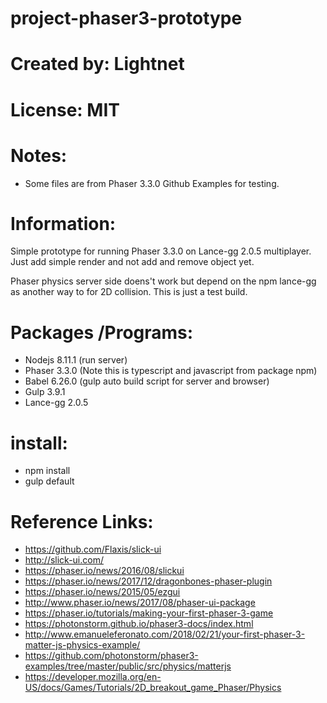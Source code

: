 


# project-phaser3-prototype

# Created by: Lightnet

# License: MIT

# Notes:
 * Some files are from Phaser 3.3.0 Github Examples for testing.

# Information: 
  Simple prototype for running Phaser 3.3.0 on Lance-gg 2.0.5 multiplayer. Just add simple render and not add and remove object yet.

  Phaser physics server side doens't work but depend on the npm lance-gg as another way to for 2D collision. This is just a test build.

# Packages /Programs:
 * Nodejs 8.11.1 (run server)
 * Phaser 3.3.0 (Note this is typescript and javascript from package npm)
 * Babel 6.26.0 (gulp auto build script for server and browser)
 * Gulp 3.9.1
 * Lance-gg 2.0.5

# install:
 * npm install
 * gulp default
 
# Reference Links:
 * https://github.com/Flaxis/slick-ui
 * http://slick-ui.com/
 * https://phaser.io/news/2016/08/slickui
 * https://phaser.io/news/2017/12/dragonbones-phaser-plugin
 * https://phaser.io/news/2015/05/ezgui
 * http://www.phaser.io/news/2017/08/phaser-ui-package
 * https://phaser.io/tutorials/making-your-first-phaser-3-game
 * https://photonstorm.github.io/phaser3-docs/index.html
 * http://www.emanueleferonato.com/2018/02/21/your-first-phaser-3-matter-js-physics-example/
 * https://github.com/photonstorm/phaser3-examples/tree/master/public/src/physics/matterjs
 * https://developer.mozilla.org/en-US/docs/Games/Tutorials/2D_breakout_game_Phaser/Physics